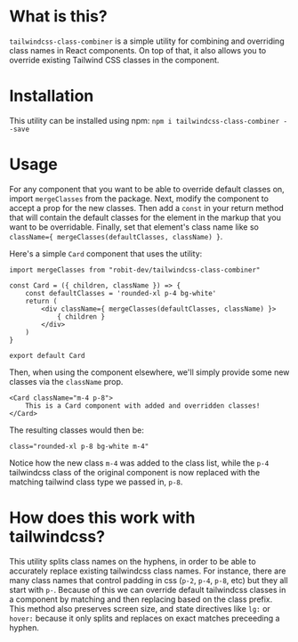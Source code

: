 # What is this?

`tailwindcss-class-combiner` is a simple utility for combining and overriding class names
in React components. On top of that, it also allows you to override existing Tailwind
CSS classes in the component.

# Installation

This utility can be installed using npm:
`npm i tailwindcss-class-combiner --save`

# Usage

For any component that you want to be able to override default classes on, import `mergeClasses`
from the package. Next, modify the component to accept a prop for the new classes. 
Then add a `const` in your return method that will contain the default classes
for the element in the markup that you want to be overridable. Finally, set that element's
class name like so `className={ mergeClasses(defaultClasses, className) }`.

Here's a simple `Card` component that uses the utility:

```
import mergeClasses from "robit-dev/tailwindcss-class-combiner"

const Card = ({ children, className }) => {
    const defaultClasses = 'rounded-xl p-4 bg-white'
    return (
        <div className={ mergeClasses(defaultClasses, className) }>
            { children }
        </div>
    )
}

export default Card
```

Then, when using the component elsewhere, we'll simply provide some new classes via the `className` 
prop.

```
<Card className="m-4 p-8">
    This is a Card component with added and overridden classes!
</Card>
```

The resulting classes would then be:

```
class="rounded-xl p-8 bg-white m-4"
```

Notice how the new class `m-4` was added to the class list, while the `p-4` tailwindcss class 
of the original component is now replaced with the matching tailwind class type we passed in,
`p-8`.

# How does this work with tailwindcss?

This utility splits class names on the hyphens, in order to be able to accurately replace 
existing tailwindcss class names. For instance, there are many class names that control
padding in css (`p-2`, `p-4`, `p-8`, etc) but they all start with `p-`. Because of this
we can override default tailwindcss classes in a component by matching and then replacing
based on the class prefix. This method also preserves screen size, and state directives
like `lg:` or `hover:` because it only splits and replaces on exact matches preceeding a 
hyphen.